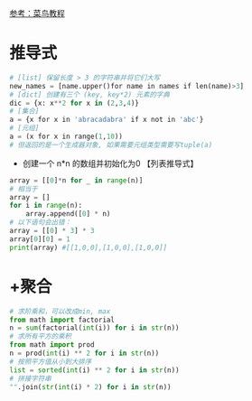 [参考：菜鸟教程](https://www.runoob.com/python3/python-comprehensions.html)
# 推导式
```python
# [list] 保留长度 > 3 的字符串并将它们大写
new_names = [name.upper()for name in names if len(name)>3]
# [dict] 创建有三个 (key, key*2) 元素的字典
dic = {x: x**2 for x in (2,3,4)}
# [集合]
a = {x for x in 'abracadabra' if x not in 'abc'}
# [元组]
a = (x for x in range(1,10)) 
# 但返回的是一个生成器对象, 如果需要元组类型需要写tuple(a)
```

- 创建一个 n\*n 的数组并初始化为0
【列表推导式】
```python
array = [[0]*n for _ in range(n)]
# 相当于
array = []
for i in range(n):
	array.append([0] * n)
# 以下语句会出错：
array = [[0] * 3] * 3
array[0][0] = 1
print(array) #[[1,0,0],[1,0,0],[1,0,0]]
```

# +聚合
```python
# 求阶乘和，可以改成min, max
from math import factorial 
n = sum(factorial(int(i)) for i in str(n))
# 求所有平方的乘积
from math import prod
n = prod(int(i) ** 2 for i in str(n))
# 按照平方值从小到大排序
list = sorted(int(i) ** 2 for i in str(n))
# 拼接字符串
"".join(str(int(i) * 2) for i in str(n))
```